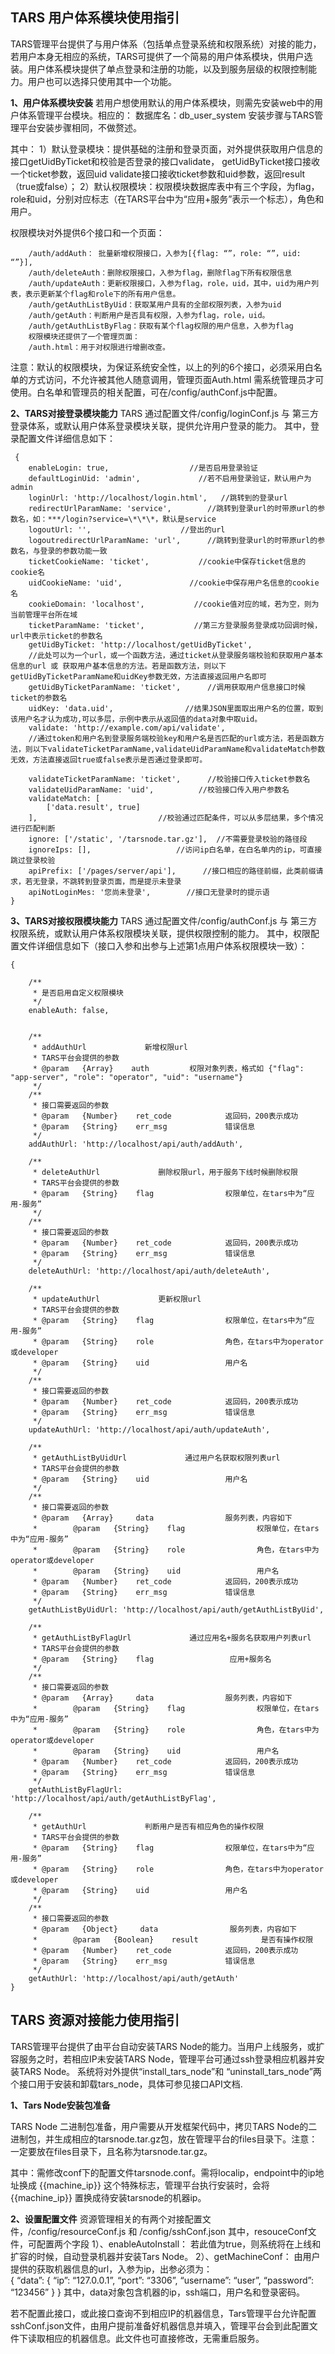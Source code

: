## TARS 用户体系模块使用指引

TARS管理平台提供了与用户体系（包括单点登录系统和权限系统）对接的能力，若用户本身无相应的系统，TARS可提供了一个简易的用户体系模块，供用户选装。用户体系模块提供了单点登录和注册的功能，以及到服务层级的权限控制能力。用户也可以选择只使用其中一个功能。

**1、用户体系模块安装**
若用户想使用默认的用户体系模块，则需先安装web中的用户体系管理平台模块。相应的：
数据库名：db_user_system
安装步骤与TARS管理平台安装步骤相同，不做赘述。

其中：
1）默认登录模块：提供基础的注册和登录页面，对外提供获取用户信息的接口getUidByTicket和校验是否登录的接口validate，
getUidByTicket接口接收一个ticket参数，返回uid
validate接口接收ticket参数和uid参数，返回result（true或false）；
2）默认权限模块：权限模块数据库表中有三个字段，为flag，role和uid，分别对应标志（在TARS平台中为“应用+服务”表示一个标志），角色和用户。

权限模块对外提供6个接口和一个页面：
```
    /auth/addAuth： 批量新增权限接口，入参为[{flag: “”，role: “”，uid: “”}],
    /auth/deleteAuth：删除权限接口，入参为flag，删除flag下所有权限信息
    /auth/updateAuth：更新权限接口，入参为flag，role，uid，其中，uid为用户列表，表示更新某个flag和role下的所有用户信息。
    /auth/getAuthListByUid：获取某用户具有的全部权限列表，入参为uid
    /auth/getAuth：判断用户是否具有权限，入参为flag，role，uid。
    /auth/getAuthListByFlag：获取有某个flag权限的用户信息，入参为flag
	权限模块还提供了一个管理页面：
	/auth.html：用于对权限进行增删改查。
```

注意：默认的权限模块，为保证系统安全性，以上的列的6个接口，必须采用白名单的方式访问，不允许被其他人随意调用，管理页面Auth.html 需系统管理员才可使用。白名单和管理员的相关配置，可在/config/authConf.js中配置。



**2、TARS对接登录模块能力**
TARS 通过配置文件/config/loginConf.js 与 第三方登录体系，或默认用户体系登录模块关联，提供允许用户登录的能力。
其中，登录配置文件详细信息如下：
```
 {
    enableLogin: true,                  //是否启用登录验证
    defaultLoginUid: 'admin',             //若不启用登录验证，默认用户为admin
    loginUrl: 'http://localhost/login.html',   //跳转到的登录url
    redirectUrlParamName: 'service',        //跳转到登录url的时带原url的参数名，如：***/login?service=\*\*\*，默认是service
    logoutUrl: '',                    //登出的url
    logoutredirectUrlParamName: 'url',      //跳转到登录url的时带原url的参数名，与登录的参数功能一致
    ticketCookieName: 'ticket',           //cookie中保存ticket信息的cookie名
    uidCookieName: 'uid',               //cookie中保存用户名信息的cookie名
    cookieDomain: 'localhost',           //cookie值对应的域，若为空，则为当前管理平台所在域
    ticketParamName: 'ticket',           //第三方登录服务登录成功回调时候，url中表示ticket的参数名
    getUidByTicket: 'http://localhost/getUidByTicket',  
	//此处可以为一个url，或一个函数方法，通过ticket从登录服务端校验和获取用户基本信息的url 或 获取用户基本信息的方法。若是函数方法，则以下getUidByTicketParamName和uidKey参数无效，方法直接返回用户名即可
    getUidByTicketParamName: 'ticket',      //调用获取用户信息接口时候ticket的参数名
    uidKey: 'data.uid',                //结果JSON里面取出用户名的位置，取到该用户名才认为成功,可以多层，示例中表示从返回值的data对象中取uid。
    validate: 'http://example.com/api/validate',  
	//通过token和用户名到登录服务端校验key和用户名是否匹配的url或方法，若是函数方法，则以下validateTicketParamName,validateUidParamName和validateMatch参数无效，方法直接返回true或false表示是否通过登录即可。

    validateTicketParamName: 'ticket',      //校验接口传入ticket参数名
    validateUidParamName: 'uid',          //校验接口传入用户参数名
    validateMatch: [
        ['data.result', true]
    ],                           //校验通过匹配条件，可以从多层结果，多个情况进行匹配判断
    ignore: ['/static', '/tarsnode.tar.gz'],  //不需要登录校验的路径段
    ignoreIps: [],                   //访问ip白名单，在白名单内的ip，可直接跳过登录校验
    apiPrefix: ['/pages/server/api'],      //接口相应的路径前缀，此类前缀请求，若无登录，不跳转到登录页面，而是提示未登录
    apiNotLoginMes: '您尚未登录',        //接口无登录时的提示语
}
```

**3、TARS对接权限模块能力**
TARS 通过配置文件/config/authConf.js 与 第三方权限系统，或默认用户体系权限模块关联，提供权限控制的能力。
其中，权限配置文件详细信息如下（接口入参和出参与上述第1点用户体系权限模块一致）：
```
{

    /**
     * 是否启用自定义权限模块
     */
    enableAuth: false,

    
    /**
     * addAuthUrl             新增权限url
     * TARS平台会提供的参数
     * @param   {Array}    auth         权限对象列表，格式如 {"flag": "app-server", "role": "operator", "uid": "username"}
     */
    /**
     * 接口需要返回的参数
     * @param   {Number}    ret_code            返回码，200表示成功
     * @param   {String}    err_msg             错误信息
     */
    addAuthUrl: 'http://localhost/api/auth/addAuth',

    /**
     * deleteAuthUrl             删除权限url，用于服务下线时候删除权限
     * TARS平台会提供的参数
     * @param   {String}    flag                权限单位，在tars中为“应用-服务”
     */
    /**
     * 接口需要返回的参数
     * @param   {Number}    ret_code            返回码，200表示成功
     * @param   {String}    err_msg             错误信息
     */
    deleteAuthUrl: 'http://localhost/api/auth/deleteAuth',

    /**
     * updateAuthUrl             更新权限url
     * TARS平台会提供的参数
     * @param   {String}    flag                权限单位，在tars中为“应用-服务”
     * @param   {String}    role                角色，在tars中为operator或developer
     * @param   {String}    uid                 用户名
     */
    /**
     * 接口需要返回的参数
     * @param   {Number}    ret_code            返回码，200表示成功
     * @param   {String}    err_msg             错误信息
     */
    updateAuthUrl: 'http://localhost/api/auth/updateAuth',

    /**
     * getAuthListByUidUrl             通过用户名获取权限列表url
     * TARS平台会提供的参数
     * @param   {String}    uid                 用户名
     */
    /**
     * 接口需要返回的参数
     * @param   {Array}     data                服务列表，内容如下
     *        @param   {String}    flag                权限单位，在tars中为“应用-服务”
     *        @param   {String}    role                角色，在tars中为operator或developer
     *        @param   {String}    uid                 用户名
     * @param   {Number}    ret_code            返回码，200表示成功
     * @param   {String}    err_msg             错误信息
     */
    getAuthListByUidUrl: 'http://localhost/api/auth/getAuthListByUid',

    /**
     * getAuthListByFlagUrl             通过应用名+服务名获取用户列表url
     * TARS平台会提供的参数
     * @param   {String}    flag                 应用+服务名
     */
    /**
     * 接口需要返回的参数
     * @param   {Array}     data                服务列表，内容如下
     *        @param   {String}    flag                权限单位，在tars中为“应用-服务”
     *        @param   {String}    role                角色，在tars中为operator或developer
     *        @param   {String}    uid                 用户名
     * @param   {Number}    ret_code            返回码，200表示成功
     * @param   {String}    err_msg             错误信息
     */
    getAuthListByFlagUrl: 'http://localhost/api/auth/getAuthListByFlag',

    /**
     * getAuthUrl             判断用户是否有相应角色的操作权限
     * TARS平台会提供的参数
     * @param   {String}    flag                权限单位，在tars中为“应用-服务”
     * @param   {String}    role                角色，在tars中为operator或developer
     * @param   {String}    uid                 用户名
     */
    /**
     * 接口需要返回的参数
     * @param   {Object}     data                服务列表，内容如下
     *        @param   {Boolean}    result              是否有操作权限
     * @param   {Number}    ret_code            返回码，200表示成功
     * @param   {String}    err_msg             错误信息
     */
    getAuthUrl: 'http://localhost/api/auth/getAuth'
}
```



## TARS 资源对接能力使用指引
TARS管理平台提供了由平台自动安装TARS Node的能力。当用户上线服务，或扩容服务之时，若相应IP未安装TARS Node，管理平台可通过ssh登录相应机器并安装TARS Node。
系统将对外提供“install_tars_node”和 “uninstall_tars_node”两个接口用于安装和卸载tars_node，具体可参见接口API文档.

**1、Tars Node安装包准备**

TARS Node 二进制包准备，用户需要从开发框架代码中，拷贝TARS Node的二进制包，并生成相应的tarsnode.tar.gz包，放在管理平台的files目录下。注意：一定要放在files目录下，且名称为tarsnode.tar.gz。

其中：需修改conf下的配置文件tarsnode.conf。需将localip，endpoint中的ip地址换成 {{machine_ip}} 这个特殊标志，管理平台执行安装时，会将 {{machine_ip}} 置换成待安装tarsnode的机器ip。

**2、设置配置文件**
资源管理相关的有两个对接配置文件，/config/resourceConf.js 和 /config/sshConf.json
其中，resouceConf文件，可配置两个字段
1）、enableAutoInstall： 若此值为true，则系统将在上线和扩容的时候，自动登录机器并安装Tars Node。
2）、getMachineConf： 由用户提供的获取机器信息的url，入参为ip，出参必须为：
​			
			{
				“data”: {
						“ip”: “127.0.0.1”,
						“port”: “3306”,
						“username”: “user”,
						“password”: “123456”
					}
			}
其中，data对象包含机器的ip，ssh端口，用户名和登录密码。

若不配置此接口，或此接口查询不到相应IP的机器信息，Tars管理平台允许配置sshConf.json文件，由用户提前准备好机器信息并填入，管理平台会到此配置文件下读取相应的机器信息。此文件也可直接修改，无需重启服务。